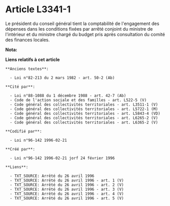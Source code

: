# Article L3341-1

Le président du conseil général tient la comptabilité de l'engagement des dépenses dans les conditions fixées par arrêté
conjoint du ministre de l'intérieur et du ministre chargé du budget pris après consultation du comité des finances locales.

**Nota:**



**Liens relatifs à cet article**

	**Anciens textes**:

	  - Loi n°82-213 du 2 mars 1982 - art. 50-2 (Ab)

	**Cité par**:

	  - Loi n°88-1088 du 1 décembre 1988 - art. 42-7 (Ab)
	  - Code de l'action sociale et des familles - art. L522-5 (V)
	  - Code général des collectivités territoriales - art. L3511-1 (V)
	  - Code général des collectivités territoriales - art. L5722-1 (M)
	  - Code général des collectivités territoriales - art. L5843-4 (VD)
	  - Code général des collectivités territoriales - art. L6265-2 (V)
	  - Code général des collectivités territoriales - art. L6365-2 (V)

	**Codifié par**:

	  - Loi n°96-142 1996-02-21

	**Créé par**:

	  - Loi n°96-142 1996-02-21 jorf 24 février 1996

	**Liens**:

	  - TXT_SOURCE: Arrêté du 26 avril 1996
	  - TXT_SOURCE: Arrêté du 26 avril 1996 - art. 1 (V)
	  - TXT_SOURCE: Arrêté du 26 avril 1996 - art. 2 (V)
	  - TXT_SOURCE: Arrêté du 26 avril 1996 - art. 3 (V)
	  - TXT_SOURCE: Arrêté du 26 avril 1996 - art. 4 (V)
	  - TXT_SOURCE: Arrêté du 26 avril 1996 - art. 5 (V)
